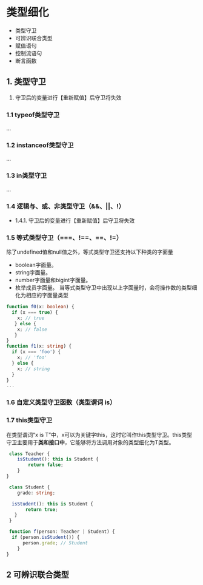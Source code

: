 # 类型细化

* 类型守卫
* 可辨识联合类型
* 赋值语句
* 控制流语句
* 断言函数

## 1. 类型守卫
1. 守卫后的变量进行【重新赋值】后守卫将失效

### 1.1 typeof类型守卫
...
### 1.2 instanceof类型守卫
...
### 1.3 in类型守卫
...
### 1.4 逻辑与、或、非类型守卫（&&、||、!）
* 1.4.1. 守卫后的变量进行【重新赋值】后守卫将失效
### 1.5 等式类型守卫（===、!==、==、!=）
除了undefined值和null值之外，等式类型守卫还支持以下种类的字面量
* boolean字面量。
* string字面量。
* number字面量和bigint字面量。
* 枚举成员字面量。
当等式类型守卫中出现以上字面量时，会将操作数的类型细化为相应的字面量类型
```ts
function f0(x: boolean) {
  if (x === true) {
    x; // true
   } else {
    x; // false
   }
}
function f1(x: string) {
  if (x === 'foo') {
    x; // 'foo'
  } else {
    x; // string
  }
}
...
```
### 1.6 自定义类型守卫函数（类型谓词 is）
### 1.7 this类型守卫
在类型谓词“x is T”中，x可以为关键字this，这时它叫作this类型守卫。this类型守卫主要用于**类和接口中**，它能够将方法调用对象的类型细化为T类型。
```ts
 class Teacher {
    isStudent(): this is Student {
        return false;
    }
}

 class Student {
    grade: string;

  isStudent(): this is Student {
       return true;
   }
 }

 function f(person: Teacher | Student) {
  if (person.isStudent()) {
      person.grade; // Student
    }
}
```


## 2 可辨识联合类型